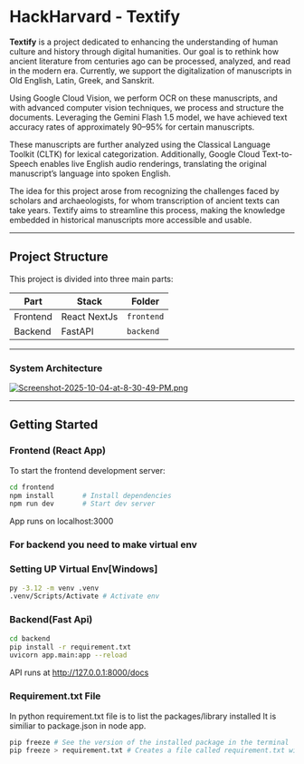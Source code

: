 # HackHarvard - Textify

**Textify** is a project dedicated to enhancing the understanding of human culture and history through digital humanities. Our goal is to rethink how ancient literature from centuries ago can be processed, analyzed, and read in the modern era. Currently, we support the digitalization of manuscripts in Old English, Latin, Greek, and Sanskrit.

Using Google Cloud Vision, we perform OCR on these manuscripts, and with advanced computer vision techniques, we process and structure the documents. Leveraging the Gemini Flash 1.5 model, we have achieved text accuracy rates of approximately 90–95% for certain manuscripts.

These manuscripts are further analyzed using the Classical Language Toolkit (CLTK) for lexical categorization. Additionally, Google Cloud Text-to-Speech enables live English audio renderings, translating the original manuscript’s language into spoken English.

The idea for this project arose from recognizing the challenges faced by scholars and archaeologists, for whom transcription of ancient texts can take years. Textify aims to streamline this process, making the knowledge embedded in historical manuscripts more accessible and usable.

---

## Project Structure

This project is divided into three main parts:

| Part         | Stack                                | Folder             |
|--------------|--------------------------------------|--------------------|
|  Frontend  | React NextJs                           | `frontend`     |
|  Backend   | FastAPI                                 | `backend` |


---
### System Architecture
[![Screenshot-2025-10-04-at-8-30-49-PM.png](https://i.postimg.cc/43y4bkLF/Screenshot-2025-10-04-at-8-30-49-PM.png)](https://postimg.cc/Mck8q48y)

---

## Getting Started

###  Frontend (React App)

To start the frontend development server:

```bash
cd frontend
npm install       # Install dependencies
npm run dev       # Start dev server
```

App runs on localhost:3000

### For backend you need to make virtual env

### Setting UP Virtual Env[Windows]

```bash
py -3.12 -m venv .venv
.venv/Scripts/Activate # Activate env

```

###  Backend(Fast Api)
```bash
cd backend
pip install -r requirement.txt
uvicorn app.main:app --reload


```
API runs at http://127.0.0.1:8000/docs


### Requirement.txt File 
In python requirement.txt file is to list the packages/library installed
It is similiar to package.json in node app.
```bash
pip freeze # See the version of the installed package in the terminal
pip freeze > requirement.txt # Creates a file called requirement.txt with installed packages
```

